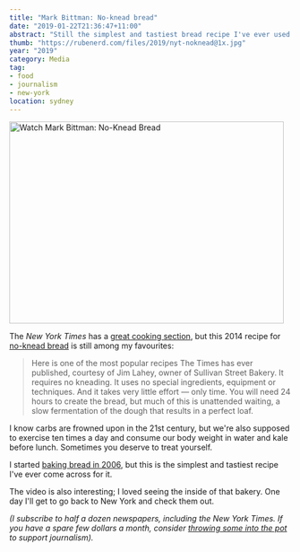 ```yaml
---
title: "Mark Bittman: No-knead bread"
date: "2019-01-22T21:36:47+11:00"
abstract: "Still the simplest and tastiest bread recipe I've ever used."
thumb: "https://rubenerd.com/files/2019/nyt-noknead@1x.jpg"
year: "2019"
category: Media
tag:
- food
- journalism
- new-york
location: sydney
---
```

<p><a title="Watch Mark Bittman: No-Knead Bread" href="https://cooking.nytimes.com/recipes/11376-no-knead-bread"><img src="https://rubenerd.com/files/2019/nyt-noknead@1x.jpg" srcset="https://rubenerd.com/files/2019/nyt-noknead@1x.jpg 1x, https://rubenerd.com/files/2019/nyt-noknead@2x.jpg 2x" alt="Watch Mark Bittman: No-Knead Bread" style="width:490px; height:360px;" /></a></p>

The *New York Times* has a [great cooking section], but this 2014 recipe for [no-knead bread] is still among my favourites:

> Here is one of the most popular recipes The Times has ever published, courtesy of Jim Lahey, owner of Sullivan Street Bakery. It requires no kneading. It uses no special ingredients, equipment or techniques. And it takes very little effort — only time. You will need 24 hours to create the bread, but much of this is unattended waiting, a slow fermentation of the dough that results in a perfect loaf.

I know carbs are frowned upon in the 21st century, but we're also supposed to exercise ten times a day and consume our body weight in water and kale before lunch. Sometimes you deserve to treat yourself.

I started [baking bread in 2006], but this is the simplest and tastiest recipe I've ever come across for it.

The video is also interesting; I loved seeing the inside of that bakery. One day I'll get to go back to New York and check them out.

*(I subscribe to half a dozen newspapers, including the New York Times. If you have a spare few dollars a month, consider [throwing some into the pot] to support journalism).*

[great cooking section]: https://cooking.nytimes.com "The New York Times cooking section"
[no-knead bread]: https://cooking.nytimes.com/recipes/11376-no-knead-bread "Mark Bittman: No-Knead Bread"
[throwing some into the pot]: https://www.nytimes.com/subscription.html
[baking bread in 2006]: https://rubenerd.com/little-loaf/ "My little loaf of bread"
